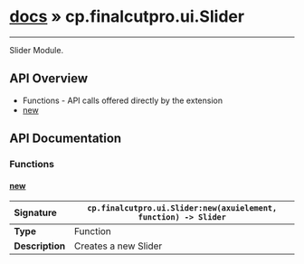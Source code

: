 # [docs](index.md) » cp.finalcutpro.ui.Slider
---

Slider Module.

## API Overview
* Functions - API calls offered directly by the extension
 * [new](#new)

## API Documentation

### Functions

#### [new](#new)
| <span style="float: left;">**Signature**</span> | <span style="float: left;">`cp.finalcutpro.ui.Slider:new(axuielement, function) -> Slider` </span>                                                          |
| -----------------------------------------------------|---------------------------------------------------------------------------------------------------------|
| **Type**                                             | Function                                                                                         |
| **Description**                                      | Creates a new Slider                                                                                         |

